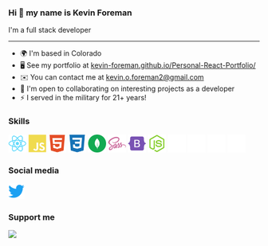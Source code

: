 ### Hi 👋 my name is Kevin Foreman

I'm a full stack developer

---

- 🌍 I'm based in Colorado
- 🖥️ See my portfolio at [kevin-foreman.github.io/Personal-React-Portfolio/](https://kevin-foreman.github.io/Personal-React-Portfolio/)
- ✉️ You can contact me at [kevin.o.foreman2@gmail.com](mailto:kevin.o.foreman2@gmail.com)
- 🤝 I'm open to collaborating on interesting projects as a developer
- ⚡ I served in the military for 21+ years!

### Skills

<p align="left">

<a href="https://reactjs.org/" target="_blank" rel="noreferrer"><img src="./assets/react-colored.svg" width="36" height="36" alt="React" /></a>
<a href="https://developer.mozilla.org/en-US/docs/Web/JavaScript" target="_blank" rel="noreferrer"><img src="./assets/javascript-colored.svg" width="36" height="36" alt="Javascript" /></a>
<a href="https://developer.mozilla.org/en-US/docs/Glossary/HTML5" target="_blank" rel="noreferrer"><img src="./assets/html5-colored.svg" width="36" height="36" alt="HTML5" /></a>
<a href="https://www.w3.org/TR/CSS/#css" target="_blank" rel="noreferrer"><img src="./assets/css3-colored.svg" width="36" height="36" alt="CSS3" /></a>
<a href="https://www.mongodb.com/" target="_blank" rel="noreferrer"><img src="./assets/mongodb.svg" width="36" height="36" alt="MongoDB" /></a>
<a href="https://sass-lang.com/" target="_blank" rel="noreferrer"><img src="./assets/sass-colored.svg" width="36" height="36" alt="Sass" /></a>
<a href="https://getbootstrap.com/" target="_blank" rel="noreferrer"><img src="./assets/bootstrap-colored.svg" width="36" height="36" alt="Bootstrap" /></a>
<a href="https://nodejs.org/en/" target="_blank" rel="noreferrer"><img src="./assets/nodejs-colored.svg" width="36" height="36" alt="NodeJS" /></a>
<a href="https://expressjs.com/" target="_blank" rel="noreferrer"><img src="./assets/express-colored-dark.svg" width="36" height="36" alt="Express" /></a>
<a href="https://www.adobe.com/uk/products/photoshop.html" target="_blank" rel="noreferrer"><img src="./assets/photoshop-colored-dark.svg" width="36" height="36" alt="Photoshop" /></a>
<a href="https://www.adobe.com/uk/products/premiere.html" target="_blank" rel="noreferrer"><img src="./assets/premierepro-colored-dark.svg" width="36" height="36" alt="Premiere Pro" /></a>
<a href="https://www.adobe.com/uk/products/xd.html" target="_blank" rel="noreferrer"><img src="./assets/xd-colored-dark.svg" width="36" height="36" alt="XD" /></a>

  <!-- <a href="https://firebase.google.com/" target="_blank" rel="noreferrer"><img src="./assets/firebase-colored.svg" width="36" height="36" alt="Firebase" /></a> -->

</p>

### Social media

<p align="left">
 <a href="https://www.twitter.com/masterflextech" target="_blank" rel="noreferrer"><img src="./assets/twitter.svg" width="32" height="32" /></a>
</p>

### Support me

<a href="https://www.buymeacoffee.com/kevinforeman"><img src="https://cdn.buymeacoffee.com/buttons/v2/default-yellow.png" width="200" /></a>

<!--
**kevin-foreman/kevin-foreman** is a ✨ _special_ ✨ repository because its `README.md` (this file) appears on your GitHub profile.

Here are some ideas to get you started:

- 🔭 I’m currently working on ...
- 🌱 I’m currently learning ...
- 👯 I’m looking to collaborate on ...
- 🤔 I’m looking for help with ...
- 💬 Ask me about ...
- 📫 How to reach me: ...
- 😄 Pronouns: ...
- ⚡ Fun fact: ...
-->
